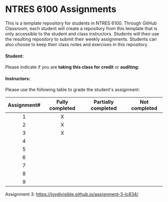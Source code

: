 # NTRES 6100 Assignments

This is a template repository for students in NTRES 6100. Through GitHub Classroom, each student will create a repository from this template that is only accessible to the student and class instructors. Students will then use the resulting repository to submit their weekly assignments. Students can also choose to keep their class notes and exercises in this repository. 

#### Student: 

Please indicate if you are **taking this class for credit** or **auditing**: 

#### Instructors:

Please use the following table to grade the student's assignment:

Assignment#  |  Fully completed |  Partially completed  | Not completed |
| :--: | :--: | :--: | :--: |
1  |  X  |    |    |  
2  |  X  |    |    |  
3  |  X  |    |    |  
4  |    |    |    |  
5  |    |    |    |  
6  |    |    |    |  
7  |    |    |    |  
8  |    |    |    |  
9  |    |    |    |  

Assignment 3: https://joydivisible.github.io/assignment-3-lc834/
